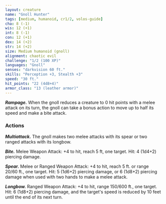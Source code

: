 ```yaml
---
layout: creature
name: "Gnoll Hunter"
tags: [medium, humanoid, cr1/2, volos-guide]
cha: 8 (-1)
wis: 12 (+1)
int: 8 (-1)
con: 12 (+1)
dex: 14 (+2)
str: 14 (+2)
size: Medium humanoid (gnoll)
alignment: chaotic evil
challenge: "1/2 (100 XP)"
languages: "Gnoll"
senses: "darkvision 60 ft."
skills: "Perception +3, Stealth +3"
speed: "30 ft."
hit_points: "22 (4d8+4)"
armor_class: "13 (leather armor)"
---
```


***Rampage.*** When the gnoll reduces a creature to 0 hit points with a melee attack on its turn, the gnoll can take a bonus action to move up to half its speed and make a bite attack.

### Actions

***Multiattack.*** The gnoll makes two melee attacks with its spear or two ranged attacks with its longbow.

***Bite.*** Melee Weapon Attack: +4 to hit, reach 5 ft, one target. Hit: 4 (1d4+2) piercing damage.

***Spear.*** Melee or Ranged Weapon Attack: +4 to hit, reach 5 ft. or range 20/60 ft., one target. Hit: 5 (1d6+2) piercing damage, or 6 (1d8+2) piercing damage when used with two hands to make a melee attack.

***Longbow.*** Ranged Weapon Attack: +4 to hit, range 150/600 ft., one target. Hit: 6 (1d8+2) piercing damage, and the target's speed is reduced by 10 feet until the end of its next turn.
